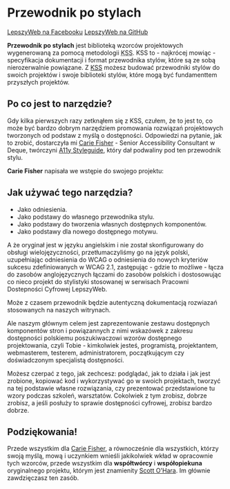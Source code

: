 <div><h1>Przewodnik po stylach</h1>
<div class="social-link-out">
  <a href="https://www.facebook.com/lepszyweb" target="_blank" class="social-link-facebook"><span class="visuallyhidden">LepszyWeb na Facebooku</span></a>
  <a href="https://github.com/lepszyweb" target="_blank" class="social-link-github"><span class="visuallyhidden">LepszyWeb na GitHub</span></a>
</div>
<p><strong>Przewodnik po stylach</strong> jest biblioteką wzorców projektowych wygenerowaną za pomocą metodologii <abbr title="Knyle Style Sheets">KSS</abbr>. KSS to - najkrócej mowiąc - specyfikacja dokumentacji i format przewodnika stylów, które są ze sobą nierozerwalnie powiązane. Z <a href="https://github.com/kneath/kss">KSS</a> możesz budować przewodniki stylów do swoich projektów i swoje biblioteki stylów, które mogą być fundamenttem przyszłych projektów.</p>
<div class="break"></div>
<h2>Po co jest to narzędzie?</h2>
<p>Gdy kilka pierwszych razy zetknąłem się z KSS, czułem, że to jest to, co może być bardzo dobrym narzędziem promowania rozwiązań projektowych tworzonych od podstaw z myślą o dostępności.  Odpowiedzi na pytanie, jak to zrobić, dostarczyła mi <a href="https://twitter.com/cariefisher">Carie Fisher</a> - <span lang="en">Senior Accessibility Consultant</span> w Deque, twórczyni <a href="https://a11y-style-guide.com/style-guide/">A11y Styleguide</a>, który dał podwaliny pod ten przewodnik stylu.</p>
<p><strong>Carie Fisher</strong> napisała we wstępie do swojego projektu:</p>   
<div class="break"></div>
<div>
<h2>Jak używać tego narzędzia?</h2>
<ul>
<li>Jako odniesienia.</li>
<li>Jako podstawy do własnego przewodnika stylu.</li>
<li>Jako podstawy do tworzenia własnych dostępnych komponentów.</li>
<li>Jako podstawy dla nowego dostępnego motywu.</li>
</ul>
<p>A że oryginał jest w języku angielskim i nie został skonfigurowany do obsługi wielojęzyczności, przetłumaczyliśmy go na język polski, uzupełniając odniesienia do WCAG o&nbsp;odniesienia do nowych kryteriów sukcesu zdefiniowanych w WCAG 2.1, zastępując - gdzie to możliwe - łącza do zasobów anglojęzycznych łączami do zasobów polskich i&nbsp;dostosowując co nieco projekt do stylistyki stosowanej w&nbsp;serwisach Pracowni Dostepności Cyfrowej LepszyWeb. </p>
<p>Może z czasem przewodnik będzie autentyczną dokumentacją rozwiazań stosowanych na naszych witrynach.</p>
<p>Ale naszym głównym celem jest zaprezentowanie zestawu dostępnych komponentów stron i&nbsp;powiązannych z nimi wskazówek z&nbsp;zakresu dostępności polskiemu poszukiwaczowi wzorów dostępnego projektowania, czyli Tobie - kimkolwiek jesteś, programistą, projektantem, webmasterem, testerem, administratorem, początkującym czy doświadczonym specjalistą dostępności.</p>
<p>Możesz czerpać z tego, jak zechcesz: podglądać, jak to działa i jak jest zrobione, kopiować kod i&nbsp;wykorzystywać go w swoich projektach, tworzyć na tej podstawie własne rozwiązania, czy prezentować przedstawione tu wzory podczas szkoleń, warsztatów. Cokolwiek z tym zrobisz, dobrze zrobisz, a&nbsp;jeśli posłuży to sprawie dostępności cyfrowej, zrobisz bardzo dobrze.</p>
</div>

<div class="break"></div>
<div><h2>Podziękowania!</h2>
<p>Przede wszystkim dla <a href="https://twitter.com/cariefisher">Carie Fisher</a>, a&nbsp;równocześnie dla wszystkich, którzy swoją myślą, mową i&nbsp;uczynkiem wnieśli jakikolwiek wkład w opracownie tych wzorców, przede wszystkim dla <strong>współtwórcy</strong> i <strong>współopiekuna</strong> oryginalnego projektu, którym jest znamienity <a href ="https://github.com/scottaohara/" target="_blank">Scott O'Hara</a>. Im głównie zawdzięczasz ten zasób.</p>
</div>  
